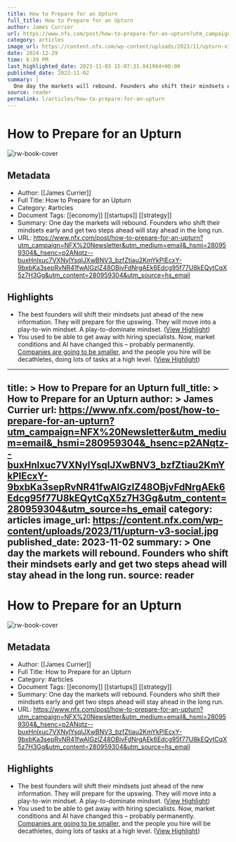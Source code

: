 ```yaml
---
title: How to Prepare for an Upturn
full_title: How to Prepare for an Upturn
author: James Currier
url: https://www.nfx.com/post/how-to-prepare-for-an-upturn?utm_campaign=NFX%20Newsletter&utm_medium=email&_hsmi=280959304&_hsenc=p2ANqtz--buxHnlxuc7VXNylYsqIJXwBNV3_bzfZtiau2KmYkPIEcxY-9bxbKa3sepRvNR41fwAlGzIZ48OBjvFdNrgAEk6Edcg95f77U8kEQytCqX5z7H3Gg&utm_content=280959304&utm_source=hs_email
category: articles
image_url: https://content.nfx.com/wp-content/uploads/2023/11/upturn-v3-social.jpg
date: 2024-12-29
time: 6:39 PM
last_highlighted_date: 2023-11-03 15:07:31.841984+00:00
published_date: 2023-11-02
summary: |
  One day the markets will rebound. Founders who shift their mindsets early and get two steps ahead will stay ahead in the long run.
source: reader
permalink: l/articles/how-to-prepare-for-an-upturn
---
```

# How to Prepare for an Upturn

![rw-book-cover](https://content.nfx.com/wp-content/uploads/2023/11/upturn-v3-social.jpg)

## Metadata
- Author: [[James Currier]]
- Full Title: How to Prepare for an Upturn
- Category: #articles
- Document Tags: [[economy]] [[startups]] [[strategy]] 
- Summary: One day the markets will rebound. Founders who shift their mindsets early and get two steps ahead will stay ahead in the long run.
- URL: https://www.nfx.com/post/how-to-prepare-for-an-upturn?utm_campaign=NFX%20Newsletter&utm_medium=email&_hsmi=280959304&_hsenc=p2ANqtz--buxHnlxuc7VXNylYsqIJXwBNV3_bzfZtiau2KmYkPIEcxY-9bxbKa3sepRvNR41fwAlGzIZ48OBjvFdNrgAEk6Edcg95f77U8kEQytCqX5z7H3Gg&utm_content=280959304&utm_source=hs_email

## Highlights
- The best founders will shift their mindsets just ahead of the new information. They will prepare for the upswing. They will move into a play-to-win mindset. A play-to-dominate mindset. ([View Highlight](https://read.readwise.io/read/01heavfp79qry87bas28je9x76))
- You used to be able to get away with hiring specialists. Now, market conditions and AI have changed this – probably permanently. [Companies are going to be smaller](https://www.nfx.com/post/3-person-unicorn-startup), and the people you hire will be decathletes, doing lots of tasks at a high level. ([View Highlight](https://read.readwise.io/read/01heavk6zqh98vpgfv5dg534bt))


---
title: >
  How to Prepare for an Upturn
full_title: >
  How to Prepare for an Upturn
author: >
  James Currier
url: https://www.nfx.com/post/how-to-prepare-for-an-upturn?utm_campaign=NFX%20Newsletter&utm_medium=email&_hsmi=280959304&_hsenc=p2ANqtz--buxHnlxuc7VXNylYsqIJXwBNV3_bzfZtiau2KmYkPIEcxY-9bxbKa3sepRvNR41fwAlGzIZ48OBjvFdNrgAEk6Edcg95f77U8kEQytCqX5z7H3Gg&utm_content=280959304&utm_source=hs_email
category: articles
image_url: https://content.nfx.com/wp-content/uploads/2023/11/upturn-v3-social.jpg
published_date: 2023-11-02
summary: >
  One day the markets will rebound. Founders who shift their mindsets early and get two steps ahead will stay ahead in the long run.
source: reader
---
# How to Prepare for an Upturn

![rw-book-cover](https://content.nfx.com/wp-content/uploads/2023/11/upturn-v3-social.jpg)

## Metadata
- Author: [[James Currier]]
- Full Title: How to Prepare for an Upturn
- Category: #articles
- Document Tags: [[economy]] [[startups]] [[strategy]] 
- Summary: One day the markets will rebound. Founders who shift their mindsets early and get two steps ahead will stay ahead in the long run.
- URL: https://www.nfx.com/post/how-to-prepare-for-an-upturn?utm_campaign=NFX%20Newsletter&utm_medium=email&_hsmi=280959304&_hsenc=p2ANqtz--buxHnlxuc7VXNylYsqIJXwBNV3_bzfZtiau2KmYkPIEcxY-9bxbKa3sepRvNR41fwAlGzIZ48OBjvFdNrgAEk6Edcg95f77U8kEQytCqX5z7H3Gg&utm_content=280959304&utm_source=hs_email

## Highlights
- The best founders will shift their mindsets just ahead of the new information. They will prepare for the upswing. They will move into a play-to-win mindset. A play-to-dominate mindset. ([View Highlight](https://read.readwise.io/read/01heavfp79qry87bas28je9x76))
- You used to be able to get away with hiring specialists. Now, market conditions and AI have changed this – probably permanently. [Companies are going to be smaller](https://www.nfx.com/post/3-person-unicorn-startup), and the people you hire will be decathletes, doing lots of tasks at a high level. ([View Highlight](https://read.readwise.io/read/01heavk6zqh98vpgfv5dg534bt))


